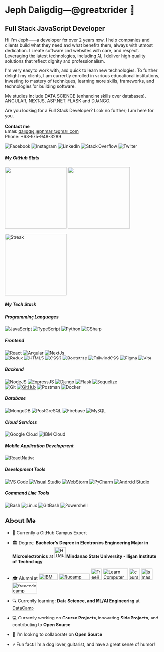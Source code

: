 # Jeph Daligdig—@greatxrider 👋
<h2>Full Stack JavaScript Developer</h2>
<p>
  Hi I'm Jeph——a developer for over 2 years now. I help companies and clients build what they need and what benefits them, always with utmost dedication. I create software and websites with care, and respect. Leveraging the latest        
  technologies, including AI, I deliver high-quality solutions that reflect dignity and professionalism.

  I'm very easy to work with, and quick to learn new technologies. To further delight my clients, I am currently enrolled in various educational institutions, investing to mastery of techniques, learning more skills, 
  frameworks, and technologies for building software. 
  
  My studies include DATA SCIENCE (enhancing skills over databases), ANGULAR, NEXTJS, ASP.NET, FLASK and DJANGO.

  Are you looking for a Full Stack Developer? Look no further; I am here for you.
  <br>
  <br>
  **Contact me**
  <br>
  Email: daligdig.jephmari@gmail.com
  <br>
  Phone: +63-975-948-3289
</p>

<p align="left">
  <a target="_blank" rel="noreferrer"><img src="https://img.shields.io/badge/Facebook-1877F2?logo=facebook&logoColor=white&style=for-the-badge&labelColor=1877F2" alt="Facebook" /></a>
  <a target="_blank" rel="noreferrer"><img src="https://img.shields.io/badge/Instagram-E4405F?logo=instagram&logoColor=white&style=for-the-badge&labelColor=E4405F" alt="Instagram" /></a>
  <a target="_blank" rel="noreferrer"><img src="https://img.shields.io/badge/LinkedIn-0A66C2?logo=linkedin&logoColor=white&style=for-the-badge&labelColor=0A66C2" alt="LinkedIn" /></a>
  <a target="_blank" rel="noreferrer"><img src="https://img.shields.io/badge/Stack_Overflow-FE7A16?logo=stack-overflow&logoColor=white&style=for-the-badge&labelColor=FE7A16" alt="Stack Overflow" /></a>
  <a target="_blank" rel="noreferrer"><img src="https://img.shields.io/badge/Twitter-1DA1F2?logo=twitter&logoColor=white&style=for-the-badge&labelColor=1DA1F2" alt="Twitter" /></a>
</p>

<h5 align="left">My GitHub Stats</h5>
<p align="left">
  <a href="https://github.com/greatxrider/github-readme-stats"><img height=200  src="https://github-readme-stats.vercel.app/api?username=greatxrider&theme=radical&show_icons=true" /></a>
  <a href="https://github.com/greatxrider/convoychat"><img height=200  src="https://github-readme-stats.vercel.app/api/top-langs/?username=greatxrider&layout=compact&langs_count=8&card_width=320&theme=radical&show_icons=true" /></a>
</p>
<p align="left">
  <a href="https://github.com/greatxrider/streak-stats"><img height="200" src="https://streak-stats.demolab.com/?user=greatxrider&theme=radical&show_icons=true" alt="Streak" />
</a>

</p>

<h5 align="left">My Tech Stack</h5>

<div>
  <h5 align="left">Programming Languages</h5>
  <p align="left">
    <a target="_blank" rel="noreferrer"><img src="https://img.shields.io/badge/JavaScript-F7DF1E?logo=javascript&logoColor=black&style=for-the-badge&labelColor=#333333" alt="JavaScript" /></a>
    <a target="_blank" rel="noreferrer"><img src="https://img.shields.io/badge/TypeScript-3178C6?logo=typescript&logoColor=white&style=for-the-badge&labelColor=#333333" alt="TypeScript" /></a>
    <a target="_blank" rel="noreferrer"><img src="https://img.shields.io/badge/Python-3776AB?logo=python&logoColor=white&style=for-the-badge&labelColor=F7DF1E" alt="Python" /></a>
    <a target="_blank" rel="noreferrer"><img src="https://img.shields.io/badge/C%23-9B4F8C?logo=c-sharp&logoColor=white&style=for-the-badge&labelColor=F7DF1E" alt="CSharp" /></a>
  </p>
</div>

<div>
  <h5 align="left">Frontend</h5>
  <p align="left">
    <a target="_blank" rel="noreferrer"><img src="https://img.shields.io/badge/React-61DAFB?logo=react&logoColor=black&style=for-the-badge&labelColor=61DAFB" alt="React" /></a>
    <a target="_blank" rel="noreferrer"><img src="https://img.shields.io/badge/Angular-E23237?logo=angular&logoColor=white&style=for-the-badge&labelColor=E23237" alt="Angular" /></a>
    <a target="_blank" rel="noreferrer"><img src="https://img.shields.io/badge/Next.js-000000?logo=next.js&logoColor=white&style=for-the-badge&labelColor=000000" alt="NextJs" /></a>
    <br>
    <a target="_blank" rel="noreferrer"><img src="https://img.shields.io/badge/Redux-764ABC?logo=redux&logoColor=white&style=for-the-badge&labelColor=764ABC" alt="Redux" /></a>
    <a target="_blank" rel="noreferrer"><img src="https://img.shields.io/badge/HTML5-E34F26?logo=html5&logoColor=white&style=for-the-badge&labelColor=E34F26" alt="HTML5" /></a>
    <a target="_blank" rel="noreferrer"><img src="https://img.shields.io/badge/CSS3-1572B6?logo=css3&logoColor=white&style=for-the-badge&labelColor=1572B6" alt="CSS3" /></a>
    <a target="_blank" rel="noreferrer"><img src="https://img.shields.io/badge/Bootstrap-563D7C?logo=bootstrap&logoColor=white&style=for-the-badge&labelColor=563D7C" alt="Bootstrap" /></a>
    <a target="_blank" rel="noreferrer"><img src="https://img.shields.io/badge/TailwindCSS-06B6D4?logo=tailwindcss&logoColor=white&style=for-the-badge&labelColor=06B6D4" alt="TailwindCSS" /></a>
    <a target="_blank" rel="noreferrer"><img src="https://img.shields.io/badge/Figma-F24E1E?logo=figma&logoColor=white&style=for-the-badge&labelColor=F24E1E" alt="Figma" /></a>
    <a target="_blank" rel="noreferrer"><img src="https://img.shields.io/badge/Vite-646CFF?logo=vite&logoColor=white&style=for-the-badge&labelColor=646CFF" alt="Vite" /></a>
  </p>
</div>

<div>
  <h5 align="left">Backend</h5>
  <p align="left">
    <a target="_blank" rel="noreferrer"><img src="https://img.shields.io/badge/Node.js-339933?logo=node.js&logoColor=white&style=for-the-badge&labelColor=339933" alt="NodeJS" /></a>
    <a target="_blank" rel="noreferrer"><img src="https://img.shields.io/badge/Express-000000?logo=express&logoColor=white&style=for-the-badge&labelColor=000000" alt="ExpressJS" /></a>
    <a target="_blank" rel="noreferrer"><img src="https://img.shields.io/badge/Django-092E20?logo=django&logoColor=white&style=for-the-badge&labelColor=092E20" alt="Django" /></a>
    <a target="_blank" rel="noreferrer"><img src="https://img.shields.io/badge/Flask-000000?logo=flask&logoColor=white&style=for-the-badge&labelColor=000000" alt="Flask" /></a>
    <a target="_blank" rel="noreferrer"><img src="https://img.shields.io/badge/Sequelize-52B0E7?logo=sequelize&logoColor=white&style=for-the-badge&labelColor=52B0E7" alt="Sequelize" /></a>
    <br>
    <a target="_blank" rel="noreferrer"><img src="https://img.shields.io/badge/Git-F05032?logo=git&logoColor=white&style=for-the-badge&labelColor=F05032" alt="Git" /></a>
    <a href="https://github.com"><img src="https://img.shields.io/badge/GitHub-%23121011.svg?style=for-the-badge&logo=github&logoColor=white" alt="GitHub" /></a>
    <a target="_blank" rel="noreferrer"><img src="https://img.shields.io/badge/Postman-FF6C37?logo=postman&logoColor=white&style=for-the-badge&labelColor=FF6C37" alt="Postman" /></a>
    <a target="_blank" rel="noreferrer"><img src="https://img.shields.io/badge/Docker-2496ED?logo=docker&logoColor=white&style=for-the-badge&labelColor=2496ED" alt="Docker" /></a>
  </p>
</div>

<div>
  <h5 align="left">Database</h5>
  <p align="left">
    <a target="_blank" rel="noreferrer"><img src="https://img.shields.io/badge/MongoDB-47A248?logo=mongodb&logoColor=white&style=for-the-badge&labelColor=47A248" alt="MongoDB" /></a>
    <a target="_blank" rel="noreferrer"><img src="https://img.shields.io/badge/PostgreSQL-4169E1?logo=postgresql&logoColor=white&style=for-the-badge&labelColor=4169E1" alt="PostGreSQL" /></a>
    <a target="_blank" rel="noreferrer"><img src="https://img.shields.io/badge/Firebase-FB8C00?logo=firebase&logoColor=white&style=for-the-badge&labelColor=FB8C00" alt="Firebase" /></a>
    <a target="_blank" rel="noreferrer"><img src="https://img.shields.io/badge/MySQL-4479A1?logo=mysql&logoColor=white&style=for-the-badge&labelColor=4479A1" alt="MySQL" /></a>
  </p>
</div>

<div>
  <h5 align="left">Cloud Services</h5>
  <p align="left">
    <a target="_blank" rel="noreferrer"><img src="https://img.shields.io/badge/Google%20Cloud-4285F4?logo=google-cloud&logoColor=white&style=for-the-badge&labelColor=4285F4" alt="Google Cloud" /></a>
    <a target="_blank" rel="noreferrer"><img src="https://img.shields.io/badge/IBM%20Cloud-2D2D2D?logo=ibm-cloud&logoColor=white&style=for-the-badge&labelColor=2D2D2D" alt="IBM Cloud" /></a>
  </p>
</div>

<div>
  <h5 align="left">Mobile Application Development</h5>
  <p align="left">
    <a target="_blank" rel="noreferrer"><img src="https://img.shields.io/badge/React%20Native-61DAFB?logo=react&logoColor=black&style=for-the-badge&labelColor=61DAFB" alt="ReactNative" /></a>
  </p>
</div>

<div>
  <h5 align="left">Development Tools</h5>
  <p align="left">
    <a href="https://code.visualstudio.com/"><img src="https://img.shields.io/badge/VS%20Code-007ACC?logo=visual-studio-code&logoColor=white&style=for-the-badge&labelColor=007ACC" alt="VS Code" /></a>
    <a href="https://visualstudio.microsoft.com/"><img src="https://img.shields.io/badge/Visual%20Studio-5C2D91?logo=visual-studio&logoColor=white&style=for-the-badge&labelColor=5C2D91" alt="Visual Studio" /></a>
    <a href="https://www.jetbrains.com/webstorm/"><img src="https://img.shields.io/badge/WebStorm-000000?logo=webstorm&logoColor=white&style=for-the-badge&labelColor=000000" alt="WebStorm" /></a>
    <a href="https://www.jetbrains.com/pycharm/"><img src="https://img.shields.io/badge/PyCharm-000000?logo=pycharm&logoColor=white&style=for-the-badge&labelColor=000000" alt="PyCharm" /></a>
    <a href="https://developer.android.com/studio"><img src="https://img.shields.io/badge/Android%20Studio-3DDC84?logo=android-studio&logoColor=white&style=for-the-badge&labelColor=3DDC84" alt="Android Studio" /></a>
  </p>
</div>

<div>
  <h5 align="left">Command Line Tools</h5>
  <p align="left">
    <a target="_blank" rel="noreferrer"><img src="https://img.shields.io/badge/Bash-4EAA25?logo=bash&logoColor=white&style=for-the-badge&labelColor=4EAA25" alt="Bash" /></a>
    <a target="_blank" rel="noreferrer"><img src="https://img.shields.io/badge/Linux-FCC624?logo=linux&logoColor=black&style=for-the-badge&labelColor=FCC624" alt="Linux" /></a>
    <a target="_blank" rel="noreferrer"><img src="https://img.shields.io/badge/Git%20Bash-FC8C1D?logo=git-bash&logoColor=white&style=for-the-badge&labelColor=FC8C1D" alt="GitBash" /></a>
    <a target="_blank" rel="noreferrer"><img src="https://img.shields.io/badge/Powershell-003B70?logo=powershell&logoColor=white&style=for-the-badge&labelColor=003B70" alt="Powershell" /></a>
  </p>
</div>

## About Me
- 🚩 Currently a GitHub Campus Expert
  
- 🏛️ Degree: **Bachelor’s Degree in Electronics Engineering Major in Microelectronics** at <a target="_blank" rel="noreferrer"><img src="https://www.msuiit.edu.ph/assets/img/seal-02.png" width="36" height="36" alt="HTML5" /></a> **Mindanao State University - Iligan Institute of Technology**
  
- 🎓 Alumni at <a target="_blank" rel="noreferrer" href="https://www.ibm.com/us-en"><img src="https://upload.wikimedia.org/wikipedia/commons/thumb/5/51/IBM_logo.svg/1024px-IBM_logo.svg.png" width="60" height="20" alt="IBM Logo" /></a>  <a target="_blank" rel="noreferrer" href="https://www.nucamp.co/">
  <img src="https://www.nucamp.co/assets/imgs/nucamp-logotype-only-color-vector.svg" width="100" height="20" alt="Nucamp Logo" /></a>  <a target="_blank" rel="noreferrer" href="https://teamtreehouse.com/">
  <img src="https://ecs-static.teamtreehouse.com/assets/logo-232a207b24bcb8ab1fba7c1d85467f71d7b2d010d427c859987ed641706f45d9.png" width="36" height="36" alt="TreeHouse Logo" /></a>  <a target="_blank" rel="noreferrer" href="https://learncomputertoday.net/">
  <img src="https://learncomputertoday.net/wp-content/uploads/2023/09/Logo-with-tradamark.png.webp" width="80" height="36" alt="Learn Computer Today Philippines Logo" /></a>
  <img src="https://cdn.icon-icons.com/icons2/2699/PNG/512/coursera_logo_icon_169326.png" width="36" height="36" alt="coursera" /></a>
  <img src="https://www.jsmastery.pro/assets/general/icons/favicon-32x32.png" width="36" height="36" alt="jsmastery" /></a>
  <img src="https://vectorlogoseek.com/wp-content/uploads/2019/04/freecodecamp-vector-logo.png" width="80" height="36" alt="freecodecamp" /></a>
  
- 🔍 Currently learning: **Data Science, and ML/AI Engineering** at [DataCamp](https://www.datacamp.com/)
  
- 💻 Currently working on **Course Projects**, innovating **Side Projects**, and contributing to **Open Source**
  
- 👯 I’m looking to collaborate on **Open Source**
  
- ⚡ Fun fact: I’m a dog lover, guitarist, and have a great sense of humor!
